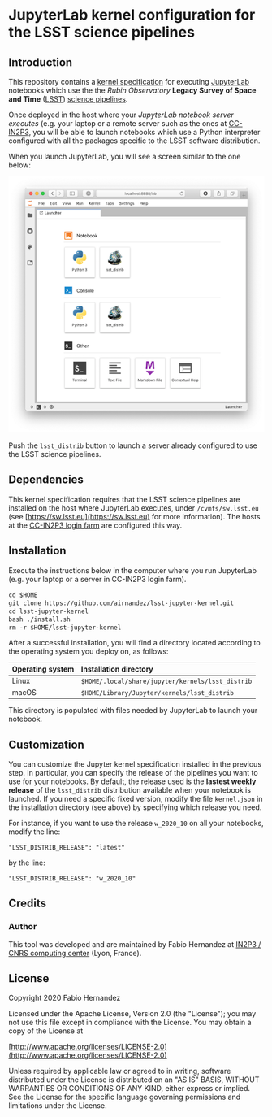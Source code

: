 # JupyterLab kernel configuration for the LSST science pipelines

## Introduction
This repository contains a [kernel specification](https://jupyter-client.readthedocs.io/en/stable/kernels.html) for executing [JupyterLab](https://jupyterlab.readthedocs.io/en/stable/) notebooks which use the the *Rubin Observatory* **Legacy Survey of Space and Time** ([LSST](https://lsst.org)) [science pipelines](https://pipelines.lsst.io).

Once deployed in the host where your *JupyterLab notebook server executes* (e.g. your laptop or a remote server such as the ones at [CC-IN2P3](https://doc.lsst.eu), you will be able to launch notebooks which use a Python interpreter configured with all the packages specific to the LSST software distribution.

When you launch JupyterLab, you will see a screen similar to the one below:

![Jupyter Launcher](./launcher.png)

Push the `lsst_distrib` button to launch a server already configured to use the LSST science pipelines.

## Dependencies
This kernel specification requires that the LSST science pipelines are installed on the host where JupyterLab executes, under `/cvmfs/sw.lsst.eu` (see [https://sw.lsst.eu](https://sw.lsst.eu) for more information). The hosts at the [CC-IN2P3 login farm](https://doc.lsst.eu/ccin2p3/ccin2p3.html#login-farm) are configured this way.

## Installation

Execute the instructions below in the computer where you run JupyterLab (e.g. your laptop or a server in CC-IN2P3 login farm).

```
cd $HOME
git clone https://github.com/airnandez/lsst-jupyter-kernel.git
cd lsst-jupyter-kernel
bash ./install.sh
rm -r $HOME/lsst-jupyter-kernel
```

After a successful installation, you will find a directory located according to the operating system you deploy on, as follows:

| Operating system   | Installation directory                            |
| ------------------ |:--------------------------------------------------|
| Linux              | `$HOME/.local/share/jupyter/kernels/lsst_distrib` |
| macOS              | `$HOME/Library/Jupyter/kernels/lsst_distrib`      |

This directory is populated with files needed by JupyterLab to launch your notebook.

## Customization
You can customize the Jupyter kernel specification installed in the previous step. In particular, you can specify the release of the pipelines you want to use for your notebooks. By default, the release used is the **lastest weekly release** of the `lsst_distrib` distribution available when your notebook is launched. If you need a specific fixed version, modify the file `kernel.json` in the installation directory (see above) by specifying which release you need.

For instance,  if you want to use the release `w_2020_10` on all your notebooks, modify the line:

```
"LSST_DISTRIB_RELEASE": "latest"
```

by the line:

```
"LSST_DISTRIB_RELEASE": "w_2020_10"
```

## Credits

### Author
This tool was developed and are maintained by Fabio Hernandez at [IN2P3 / CNRS computing center](http://cc.in2p3.fr) (Lyon, France).

## License
Copyright 2020 Fabio Hernandez

Licensed under the Apache License, Version 2.0 (the "License");
you may not use this file except in compliance with the License.
You may obtain a copy of the License at

[http://www.apache.org/licenses/LICENSE-2.0](http://www.apache.org/licenses/LICENSE-2.0)

Unless required by applicable law or agreed to in writing, software
distributed under the License is distributed on an "AS IS" BASIS,
WITHOUT WARRANTIES OR CONDITIONS OF ANY KIND, either express or implied.
See the License for the specific language governing permissions and
limitations under the License.


